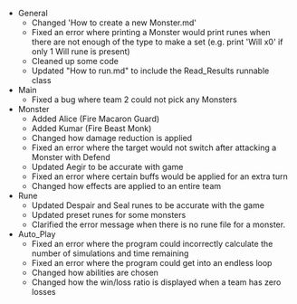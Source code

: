 * General
  * Changed 'How to create a new Monster.md'
  * Fixed an error where printing a Monster would print runes when there are not enough of the type to make a set (e.g. print 'Will x0' if only 1 Will rune is present)
  * Cleaned up some code
  * Updated "How to run.md" to include the Read_Results runnable class
* Main
  * Fixed a bug where team 2 could not pick any Monsters
* Monster
  * Added Alice (Fire Macaron Guard)
  * Added Kumar (Fire Beast Monk)
  * Changed how damage reduction is applied
  * Fixed an error where the target would not switch after attacking a Monster with Defend
  * Updated Aegir to be accurate with game
  * Fixed an error where certain buffs would be applied for an extra turn
  * Changed how effects are applied to an entire team
* Rune
  * Updated Despair and Seal runes to be accurate with the game
  * Updated preset runes for some monsters
  * Clarified the error message when there is no rune file for a monster.
* Auto_Play
  * Fixed an error where the program could incorrectly calculate the number of simulations and time remaining
  * Fixed an error where the program could get into an endless loop
  * Changed how abilities are chosen
  * Changed how the win/loss ratio is displayed when a team has zero losses